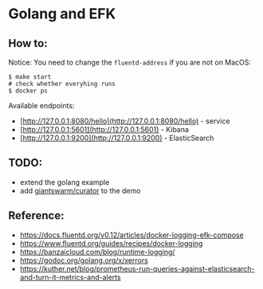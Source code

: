 # Golang and EFK

## How to:

Notice: You need to change the ```fluentd-address``` if you are not on MacOS:

	$ make start
	# check whether everyhing runs
	$ docker ps

Available endpoints:

- [http://127.0.0.1:8080/hello](http://127.0.0.1:8080/hello) - service
- [http://127.0.0.1:5601](http://127.0.0.1:5601) - Kibana
- [http://127.0.0.1:9200](http://127.0.0.1:9200) - ElasticSearch

## TODO:

- extend the golang example
- add [giantswarm/curator](https://github.com/giantswarm/curator) to the demo

## Reference:

- https://docs.fluentd.org/v0.12/articles/docker-logging-efk-compose
- https://www.fluentd.org/guides/recipes/docker-logging
- https://banzaicloud.com/blog/runtime-logging/
- https://godoc.org/golang.org/x/xerrors
- https://kuther.net/blog/prometheus-run-queries-against-elasticsearch-and-turn-it-metrics-and-alerts 
